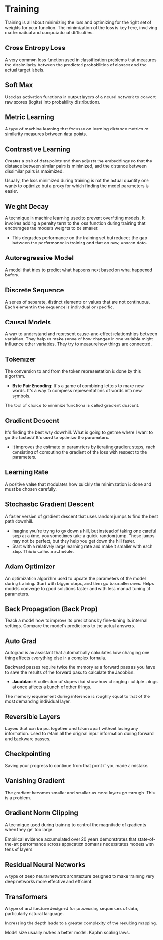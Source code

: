 # Training

Training is all about minimizing the loss and optimizing for the right set of weights for your function. The minimization of the loss is key here, involving mathematical and computational difficulties.

## Cross Entropy Loss
A very common loss function used in classification problems that measures the dissimilarity between the predicted probabilities of classes and the actual target labels.

## Soft Max
Used as activation functions in output layers of a neural network to convert raw scores (logits) into probability distributions.

## Metric Learning
A type of machine learning that focuses on learning distance metrics or similarity measures between data points.

## Contrastive Learning
Creates a pair of data points and then adjusts the embeddings so that the distance between similar pairs is minimized, and the distance between dissimilar pairs is maximized.

Usually, the loss minimized during training is not the actual quantity one wants to optimize but a proxy for which finding the model parameters is easier.

## Weight Decay
A technique in machine learning used to prevent overfitting models. It involves adding a penalty term to the loss function during training that encourages the model's weights to be smaller.
- This degrades performance on the training set but reduces the gap between the performance in training and that on new, unseen data.

## Autoregressive Model
A model that tries to predict what happens next based on what happened before.

## Discrete Sequence
A series of separate, distinct elements or values that are not continuous. Each element in the sequence is individual or specific.

## Causal Models
A way to understand and represent cause-and-effect relationships between variables. They help us make sense of how changes in one variable might influence other variables. They try to measure how things are connected.

## Tokenizer
The conversion to and from the token representation is done by this algorithm.
- **Byte Pair Encoding**: It's a game of combining letters to make new words. It's a way to compress representations of words into new symbols.

The tool of choice to minimize functions is called gradient descent.

## Gradient Descent
It's finding the best way downhill. What is going to get me where I want to go the fastest? It's used to optimize the parameters.
- It improves the estimate of parameters by iterating gradient steps, each consisting of computing the gradient of the loss with respect to the parameters.

## Learning Rate
A positive value that modulates how quickly the minimization is done and must be chosen carefully.

## Stochastic Gradient Descent
A faster version of gradient descent that uses random jumps to find the best path downhill.
- Imagine you're trying to go down a hill, but instead of taking one careful step at a time, you sometimes take a quick, random jump. These jumps may not be perfect, but they help you get down the hill faster.
- Start with a relatively large learning rate and make it smaller with each step. This is called a schedule.

## Adam Optimizer
An optimization algorithm used to update the parameters of the model during training. Start with bigger steps, and then go to smaller ones. Helps models converge to good solutions faster and with less manual tuning of parameters.

## Back Propagation (Back Prop)
Teach a model how to improve its predictions by fine-tuning its internal settings. Compare the model's predictions to the actual answers.

## Auto Grad
Autograd is an assistant that automatically calculates how changing one thing affects everything else in a complex formula.

Backward passes require twice the memory as a forward pass as you have to save the results of the forward pass to calculate the Jacobian.
- **Jacobian**: A collection of slopes that show how changing multiple things at once affects a bunch of other things.

The memory requirement during inference is roughly equal to that of the most demanding individual layer.

## Reversible Layers
Layers that can be put together and taken apart without losing any information. Used to retain all the original input information during forward and backward passes.

## Checkpointing
Saving your progress to continue from that point if you made a mistake.

## Vanishing Gradient
The gradient becomes smaller and smaller as more layers go through. This is a problem.

## Gradient Norm Clipping
A technique used during training to control the magnitude of gradients when they get too large.

Empirical evidence accumulated over 20 years demonstrates that state-of-the-art performance across application domains necessitates models with tens of layers.

## Residual Neural Networks
A type of deep neural network architecture designed to make training very deep networks more effective and efficient.

## Transformers
A type of architecture designed for processing sequences of data, particularly natural language.

Increasing the depth leads to a greater complexity of the resulting mapping.

Model size usually makes a better model. Kaplan scaling laws.